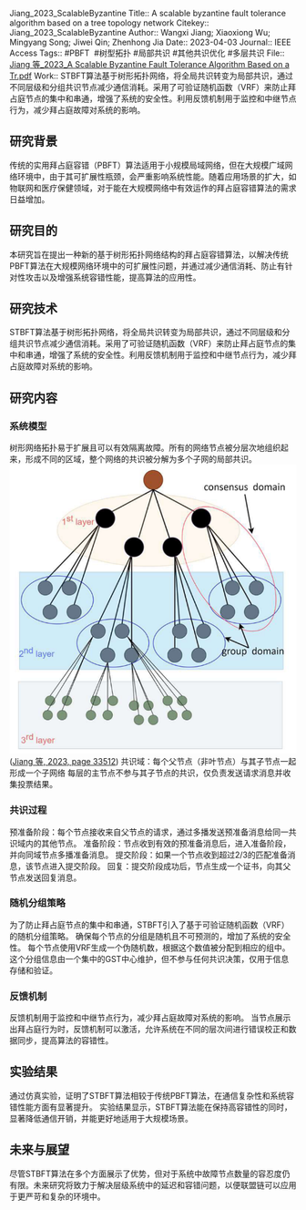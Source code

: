 Jiang\_2023\_ScalableByzantine
Title:: A scalable byzantine fault tolerance algorithm based on a tree topology network
Citekey:: Jiang\_2023\_ScalableByzantine
Author:: Wangxi Jiang; Xiaoxiong Wu; Mingyang Song; Jiwei Qin; Zhenhong Jia
Date:: 2023-04-03
Journal:: IEEE Access
Tags:: #PBFT  #树型拓扑 #局部共识 #其他共识优化 #多层共识 
File:: [Jiang 等\_2023\_A Scalable Byzantine Fault Tolerance Algorithm Based on a Tr.pdf](zotero://open-pdf/0_76SFYWNS)
Work:: STBFT算法基于树形拓扑网络，将全局共识转变为局部共识，通过不同层级和分组共识节点减少通信消耗。采用了可验证随机函数（VRF）来防止拜占庭节点的集中和串通，增强了系统的安全性。利用反馈机制用于监控和中继节点行为，减少拜占庭故障对系统的影响。
## 研究背景
传统的实用拜占庭容错（PBFT）算法适用于小规模局域网络，但在大规模广域网络环境中，由于其可扩展性瓶颈，会严重影响系统性能。随着应用场景的扩大，如物联网和医疗保健领域，对于能在大规模网络中有效运作的拜占庭容错算法的需求日益增加。
## 研究目的
本研究旨在提出一种新的基于树形拓扑网络结构的拜占庭容错算法，以解决传统PBFT算法在大规模网络环境中的可扩展性问题，并通过减少通信消耗、防止有针对性攻击以及增强系统容错性能，提高算法的应用性。
## 研究技术
STBFT算法基于树形拓扑网络，将全局共识转变为局部共识，通过不同层级和分组共识节点减少通信消耗。采用了可验证随机函数（VRF）来防止拜占庭节点的集中和串通，增强了系统的安全性。利用反馈机制用于监控和中继节点行为，减少拜占庭故障对系统的影响。
## 研究内容
### 系统模型
树形网络拓扑易于扩展且可以有效隔离故障。所有的网络节点被分层次地组织起来，形成不同的区域，整个网络的共识被分解为多个子网的局部共识。
![\<img alt="" data-attachment-key="G6HJ95P3" data-annotation="%7B%22attachmentURI%22%3A%22http%3A%2F%2Fzotero.org%2Fusers%2F10122808%2Fitems%2F76SFYWNS%22%2C%22annotationKey%22%3A%22Y8DIXJA5%22%2C%22color%22%3A%22%23ffd400%22%2C%22pageLabel%22%3A%2233512%22%2C%22position%22%3A%7B%22pageIndex%22%3A3%2C%22rects%22%3A%5B%5B325.392%2C533.63%2C510.727%2C720.427%5D%5D%7D%2C%22citationItem%22%3A%7B%22uris%22%3A%5B%22http%3A%2F%2Fzotero.org%2Fusers%2F10122808%2Fitems%2FYENTYEUT%22%5D%2C%22locator%22%3A%2233512%22%7D%7D" width="309" height="311" src="05-附件/G6HJ95P3.png" ztype="zimage">](05-附件/G6HJ95P3.png)\
<span class="citation" data-citation="%7B%22citationItems%22%3A%5B%7B%22uris%22%3A%5B%22http%3A%2F%2Fzotero.org%2Fusers%2F10122808%2Fitems%2FYENTYEUT%22%5D%2C%22locator%22%3A%2233512%22%2C%22label%22%3A%22page%22%7D%5D%2C%22properties%22%3A%7B%7D%7D" ztype="zcitation">(<span class="citation-item"><a href="zotero://select/library/items/YENTYEUT">Jiang 等, 2023, page 33512</a></span>)</span>
共识域：每个父节点（非叶节点）与其子节点一起形成一个子网络
每层的主节点不参与其子节点的共识，仅负责发送请求消息并收集投票结果。
### 共识过程
预准备阶段：每个节点接收来自父节点的请求，通过多播发送预准备消息给同一共识域内的其他节点。
准备阶段：节点收到有效的预准备消息后，进入准备阶段，并向同域节点多播准备消息。
提交阶段：如果一个节点收到超过2/3的匹配准备消息，该节点进入提交阶段。
回复：提交阶段成功后，节点生成一个证书，向其父节点发送回复消息。
### 随机分组策略
为了防止拜占庭节点的集中和串通，STBFT引入了基于可验证随机函数（VRF）的随机分组策略。
确保每个节点的分组是随机且不可预测的，增加了系统的安全性。
每个节点使用VRF生成一个伪随机数，根据这个数值被分配到相应的组中。这个分组信息由一个集中的GST中心维护，但不参与任何共识决策，仅用于信息存储和验证。
### 反馈机制
反馈机制用于监控和中继节点行为，减少拜占庭故障对系统的影响。
当节点展示出拜占庭行为时，反馈机制可以激活，允许系统在不同的层次间进行错误校正和数据同步，提高算法的容错性。
## 实验结果
通过仿真实验，证明了STBFT算法相较于传统PBFT算法，在通信复杂性和系统容错性能方面有显著提升。
实验结果显示，STBFT算法能在保持高容错性的同时，显著降低通信开销，并能更好地适用于大规模场景。
## 未来与展望
尽管STBFT算法在多个方面展示了优势，但对于系统中故障节点数量的容忍度仍有限。未来研究将致力于解决层级系统中的延迟和容错问题，以便联盟链可以应用于更严苛和复杂的环境中。

